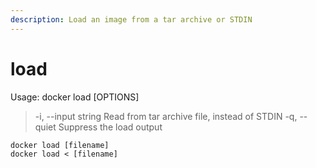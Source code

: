```yaml
---
description: Load an image from a tar archive or STDIN
---
```


# load

Usage: docker load \[OPTIONS\]

> -i, --input string Read from tar archive file, instead of STDIN -q, --quiet Suppress the load output

```text
docker load [filename]
docker load < [filename]
```

